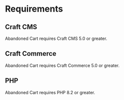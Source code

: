 # Requirements

## Craft CMS
Abandoned Cart requires Craft CMS 5.0 or greater.

## Craft Commerce
Abandoned Cart requires Craft Commerce 5.0 or greater.

## PHP
Abandoned Cart requires PHP 8.2 or greater.

